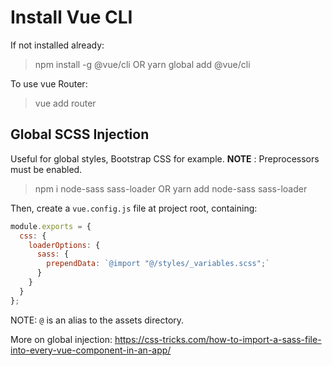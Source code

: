 # Install Vue CLI

If not installed already:

> npm install -g @vue/cli
OR
> yarn global add @vue/cli

To use vue Router:

> vue add router

## Global SCSS Injection

Useful for global styles, Bootstrap CSS for example. **NOTE** : Preprocessors must be enabled. 

> npm i node-sass sass-loader
OR
> yarn add node-sass sass-loader

Then, create a `vue.config.js` file at project root, containing:

```javascript
module.exports = {
  css: {
    loaderOptions: {
      sass: {
        prependData: `@import "@/styles/_variables.scss";`
      }
    }
  }
};
```

NOTE: `@` is an alias to the assets directory.

More on global injection: https://css-tricks.com/how-to-import-a-sass-file-into-every-vue-component-in-an-app/

